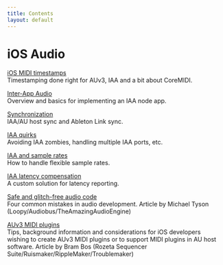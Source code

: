```yaml
---
title: Contents
layout: default
---
```


# iOS Audio

[iOS MIDI timestamps](/ios_midi_timestamps)  
Timestamping done right for AUv3, IAA and a bit about CoreMIDI.

[Inter-App Audio](/inter-app-audio)  
Overview and basics for implementing an IAA node app.

[Synchronization](/ios_audio_sync)  
IAA/AU host sync and Ableton Link sync.

[IAA quirks](/iaa_quirks)  
Avoiding IAA zombies, handling multiple IAA ports, etc.

[IAA and sample rates](/iaa_sample_rates)  
How to handle flexible sample rates.

[IAA latency compensation](/iaa_latency_comp)  
A custom solution for latency reporting.

[Safe and glitch-free audio code](http://atastypixel.com/blog/four-common-mistakes-in-audio-development/)  
Four common mistakes in audio development. Article by Michael Tyson (Loopy/Audiobus/TheAmazingAudioEngine)

[AUv3 MIDI plugins](http://ruismaker.com/au-midi-plugins/)  
Tips, background information and considerations for iOS developers wishing to create AUv3 MIDI plugins or to support MIDI plugins in AU host software. Article by Bram Bos (Rozeta Sequencer Suite/Ruismaker/RippleMaker/Troublemaker)
